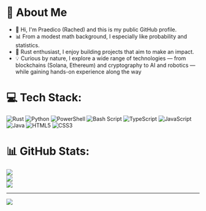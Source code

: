# 💫 About Me
- 👋 Hi, I'm Praedico (Rached) and this is my public GitHub profile.
- 📊 From a modest math background, I especially like probability and statistics.
- 🦀 Rust enthusiast, I enjoy building projects that aim to make an impact.
- 💡 Curious by nature, I explore a wide range of technologies — from blockchains (Solana, Ethereum) and cryptography to AI and robotics — while gaining hands-on experience along the way



# 💻 Tech Stack:
![Rust](https://img.shields.io/badge/rust-%23000000.svg?style=for-the-badge&logo=rust&logoColor=white) ![Python](https://img.shields.io/badge/python-3670A0?style=for-the-badge&logo=python&logoColor=ffdd54) ![PowerShell](https://img.shields.io/badge/PowerShell-%235391FE.svg?style=for-the-badge&logo=powershell&logoColor=white) ![Bash Script](https://img.shields.io/badge/bash_script-%23121011.svg?style=for-the-badge&logo=gnu-bash&logoColor=white) ![TypeScript](https://img.shields.io/badge/typescript-%23007ACC.svg?style=for-the-badge&logo=typescript&logoColor=white) ![JavaScript](https://img.shields.io/badge/javascript-%23323330.svg?style=for-the-badge&logo=javascript&logoColor=%23F7DF1E) ![Java](https://img.shields.io/badge/java-%23ED8B00.svg?style=for-the-badge&logo=openjdk&logoColor=white) ![HTML5](https://img.shields.io/badge/html5-%23E34F26.svg?style=for-the-badge&logo=html5&logoColor=white) ![CSS3](https://img.shields.io/badge/css3-%231572B6.svg?style=for-the-badge&logo=css3&logoColor=white)
# 📊 GitHub Stats:
![](https://github-readme-stats.vercel.app/api?username=0xPraedico&theme=dark&hide_border=false&include_all_commits=false&count_private=false)<br/>
![](https://nirzak-streak-stats.vercel.app/?user=0xPraedico&theme=dark&hide_border=false)<br/>
![](https://github-readme-stats.vercel.app/api/top-langs/?username=0xPraedico&theme=dark&hide_border=false&include_all_commits=false&count_private=false&layout=compact)

---
[![](https://visitcount.itsvg.in/api?id=0xPraedico&icon=0&color=0)](https://visitcount.itsvg.in)

<!-- Proudly created with GPRM ( https://gprm.itsvg.in ) -->
